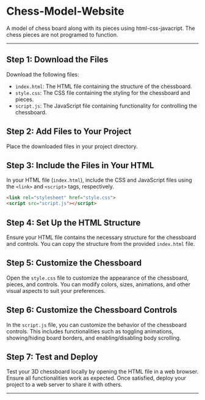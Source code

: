 # Chess-Model-Website
A model of chess board along with its pieces using html-css-javacript. The chess pieces are not programed to function.

---

## Step 1: Download the Files

Download the following files:
- `index.html`: The HTML file containing the structure of the chessboard.
- `style.css`: The CSS file containing the styling for the chessboard and pieces.
- `script.js`: The JavaScript file containing functionality for controlling the chessboard.

## Step 2: Add Files to Your Project

Place the downloaded files in your project directory.

## Step 3: Include the Files in Your HTML

In your HTML file (`index.html`), include the CSS and JavaScript files using the `<link>` and `<script>` tags, respectively.

```html
<link rel="stylesheet" href="style.css">
<script src="script.js"></script>
```

## Step 4: Set Up the HTML Structure

Ensure your HTML file contains the necessary structure for the chessboard and controls. You can copy the structure from the provided `index.html` file.

## Step 5: Customize the Chessboard

Open the `style.css` file to customize the appearance of the chessboard, pieces, and controls. You can modify colors, sizes, animations, and other visual aspects to suit your preferences.

## Step 6: Customize the Chessboard Controls

In the `script.js` file, you can customize the behavior of the chessboard controls. This includes functionalities such as toggling animations, showing/hiding board borders, and enabling/disabling body scrolling.

## Step 7: Test and Deploy

Test your 3D chessboard locally by opening the HTML file in a web browser. Ensure all functionalities work as expected. Once satisfied, deploy your project to a web server to share it with others.

---


